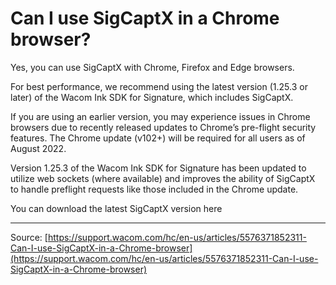 # Can I use SigCaptX in a Chrome browser?

Yes, you can use SigCaptX with Chrome, Firefox and Edge browsers.


For best performance, we recommend using the latest version (1.25.3 or later) of the Wacom Ink SDK for Signature, which includes SigCaptX.


If you are using an earlier version, you may experience issues in Chrome browsers due to recently released updates to Chrome’s pre-flight security features. The Chrome update (v102+) will be required for all users as of August 2022.


Version 1.25.3 of the Wacom Ink SDK for Signature has been updated to utilize web sockets (where available) and improves the ability of SigCaptX to handle preflight requests like those included in the Chrome update.


You can download the latest SigCaptX version here

---
Source: [https://support.wacom.com/hc/en-us/articles/5576371852311-Can-I-use-SigCaptX-in-a-Chrome-browser](https://support.wacom.com/hc/en-us/articles/5576371852311-Can-I-use-SigCaptX-in-a-Chrome-browser)

